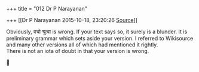 +++
title = "012 Dr P Narayanan"

+++
[[Dr P Narayanan	2015-10-18, 23:20:26 [Source](https://groups.google.com/g/samskrita/c/HKXgLNFyiK4)]]



Obviously, वचो श्रुत्वा is wrong. If your text says so, it surely is a blunder. It is preliminary grammar which sets aside your version. I referred to Wikisource and many other versions all of which had mentioned it rightly.  
There is not an iota of doubt in that your version is wrong.



